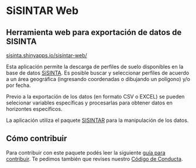 # SiSINTAR Web

## Herramienta web para exportación de datos de SISINTA

[sisinta.shinyapps.io/sisintar-web/](sisinta.shinyapps.io/sisintar-web/)

Esta aplicación permite la descarga de perfiles de suelo disponibles en la base de datos [SiSINTA](http://sisinta.inta.gob.ar/). 
Es posible buscar y seleccionar perfiles de acuerdo a un área geográfica (ingresando coordenadas o dibujando un polígono) y/o por fecha.

Previo a la exportación de los datos (en formato CSV o EXCEL) se pueden selecionar variables específicas y procesarlas para obtener datos en horizontes específicos.

La aplicación utiliza el paquete [SISINTAR](https://github.com/INTA-Suelos/SISINTAR) para la manipulación de los datos. 

## Cómo contribuir

Para contribuir con este paquete podés leer la siguiente [guía para
contribuir](https://github.com/INTA-Suelos/sisintar-web/blob/main/.github/CONTRIBUTING.md).
Te pedimos también que revises nuestro [Código de
Conducta](https://www.contributor-covenant.org/es/version/2/0/code_of_conduct/code_of_conduct.md).
